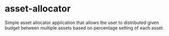 # asset-allocator
Simple asset allocator application that allows the user to distributed given budget between multiple assets based on percentage setting of each asset.
